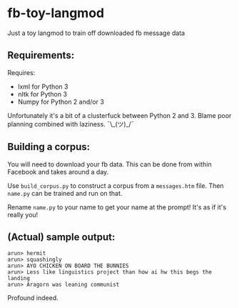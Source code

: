 # fb-toy-langmod
Just a toy langmod to train off downloaded fb message data

## Requirements:

Requires:
* lxml for Python 3
* nltk for Python 3
* Numpy for Python 2 and/or 3

Unfortunately it's a bit of a clusterfuck between Python 2 and 3.
Blame poor planning combined with laziness. ¯\\\_(ツ)\_/¯

## Building a corpus:

You will need to download your fb data. This can be done from within Facebook and takes around a day.

Use `build_corpus.py` to construct a corpus from a `messages.htm` file. Then `name.py` can be trained and
run on that.

Rename `name.py` to your name to get your name at the prompt! It's as if it's really you!

## (Actual) sample output:

```
arun> hermit
arun> squashingly
arun> AYO CHICKEN ON BOARD THE BUNNIES
arun> Less like linguistics project than how ai hw this begs the landing
arun> Aragorn was leaning communist
```

Profound indeed.

